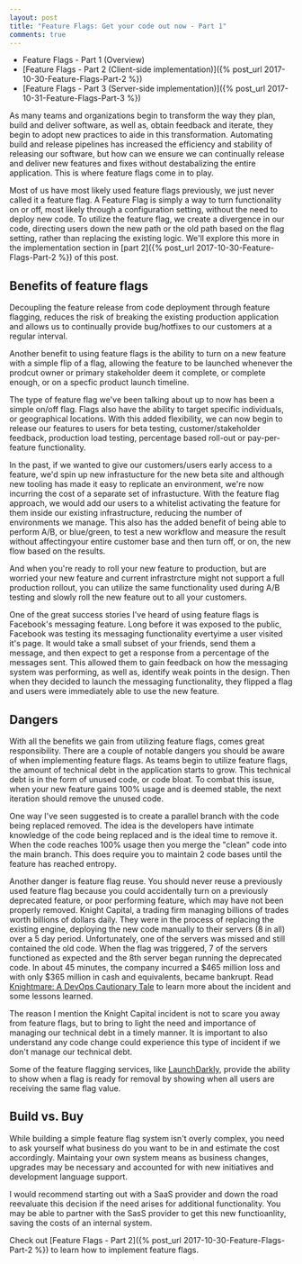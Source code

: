 ```yaml
---
layout: post
title: "Feature Flags: Get your code out now - Part 1"
comments: true
---
```


* Feature Flags - Part 1 (Overview)
* [Feature Flags - Part 2 (Client-side implementation)]({% post_url 2017-10-30-Feature-Flags-Part-2 %})
* [Feature Flags - Part 3 (Server-side implementation)]({% post_url 2017-10-31-Feature-Flags-Part-3 %})

As many teams and organizations begin to transform the way they plan, build and deliver software, as well as, obtain feedback and iterate, they begin to adopt new practices to aide in this transformation. Automating build and release pipelines has increased the efficiency and stability of releasing our software, but how can we ensure we can continually release and deliver new features and fixes without destabalizing the entire application. This is where feature flags come in to play.

Most of us have most likely used feature flags previously, we just never called it a feature flag. A Feature Flag is simply a way to turn functionality on or off, most likely through a configuration setting, without the need to deploy new code. To utilize the feature flag, we create a divergence in our code, directing users down the new path or the old path based on the flag setting, rather than replacing the existing logic. We'll explore this more in the implementation section in [part 2]({% post_url 2017-10-30-Feature-Flags-Part-2 %}) of this post.

## Benefits of feature flags

Decoupling the feature release from code deployment through feature flagging, reduces the risk of breaking the existing production application and allows us to continually provide bug/hotfixes to our customers at a regular interval.

Another benefit to using feature flags is the ability to turn on a new feature with a simple flip of a flag, allowing the feature to be launched whenever the prodcut owner or primary stakeholder deem it complete, or complete enough, or on a specfic product launch timeline. 

The type of feature flag we've been talking about up to now has been a simple on/off flag. Flags also have the ability to target specific individuals, or geographical locations. With this added flexibility, we can now begin to release our features to users for beta testing, customer/stakeholder feedback, production load testing, percentage based roll-out or pay-per-feature functionality.

In the past, if we wanted to give our customers/users early access to a feature, we'd spin up new infrastucture for the new beta site and although new tooling has made it easy to replicate an environment, we're now incurring the cost of a separate set of infrastucture. With the feature flag approach, we would add our users to a whitelist activating the feature for them inside our existing infrastructure, reducing the number of environments we manage. This also has the added benefit of being able to perform A/B, or blue/green, to test a new workflow and measure the result without affectingyour entire customer base and then turn off, or on, the new flow based on the results.

And when you're ready to roll your new feature to production, but are worried your new feature and current infrastrcture might not support a full production rollout, you can utilize the same functionality used during A/B testing and slowly roll the new feature out to all your customers.

One of the great success stories I've heard of using feature flags is Facebook's messaging feature. Long before it was exposed to the public, Facebook was testing its messaging functionality evertyime a user visited it's page. It would take a small subset of your friends, send them a message, and then expect to get a response from a percentage of the messages sent. This allowed them to gain feedback on how the messaging system was performing, as well as, identify weak points in the design. Then when they decided to launch the messaging functionality, they flipped a flag and users were immediately able to use the new feature.

## Dangers

With all the benefits we gain from utilizing feature flags, comes great responsibility. There are a couple of notable dangers you should be aware of when implementing feature flags. As teams begin to utilize feature flags, the amount of technical debt in the application starts to grow. This technical debt is in the form of unused code, or code bloat. To combat this issue, when your new feature gains 100% usage and is deemed stable, the next iteration should remove the unused code.

One way I've seen suggested is to create a parallel branch with the code being replaced removed. The idea is the developers have intimate knowledge of the code being replaced and is the ideal time to remove it. When the code reaches 100% usage then you merge the "clean" code into the main branch. This does require you to maintain 2 code bases until the feature has reached entropy.

Another danger is feature flag reuse. You should never reuse a previously used feature flag because you could accidentally turn on a previously deprecated feature, or poor performing feature, which may have not been properly removed. Knight Capital, a trading firm managing billions of trades worth billions of dollars daily. They were in the process of replacing the existing engine, deploying the new code manually to their servers (8 in all) over a 5 day period. Unfortunately, one of the servers was missed and still contained the old code. When the flag was triggered, 7 of the servers functioned as expected and the 8th server began running the deprecated code. In about 45 minutes, the company incurred a $465 million loss and with only $365 million in cash and equivalents, became bankrupt. Read [Knightmare: A DevOps Cautionary Tale](https://dougseven.com/2014/04/17/knightmare-a-devops-cautionary-tale/) to learn more about the incident and some lessons learned.

The reason I mention the Knight Capital incident is not to scare you away from feature flags, but to bring to light the need and importance of managing our technical debt in a timely manner. It is important to also understand any code change could experience this type of incident if we don't manage our technical debt.

Some of the feature flagging services, like [LaunchDarkly](https://launchdarkly.com), provide the ability to show when a flag is ready for removal by showing when all users are receiving the same flag value.

## Build vs. Buy

While building a simple feature flag system isn't overly complex, you need to ask yourself what business do you want to be in and estimate the cost accordingly. Maintaing your own system means as business changes, upgrades may be necessary and accounted for with new initiatives and development language support. 

I would recommend starting out with a SaaS provider and down the road reevaluate this decision if the need arises for additional functionality. You may be able to partner with the SasS provider to get this new functioanlity, saving the costs of an internal system.

Check out [Feature Flags - Part 2]({% post_url 2017-10-30-Feature-Flags-Part-2 %}) to learn how to implement feature flags.